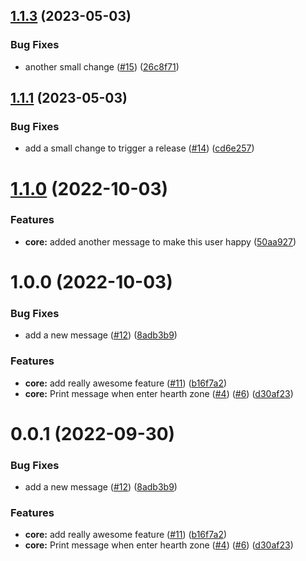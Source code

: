 ## [1.1.3](https://github.com/Kozoaku/test-semrel-bw/compare/v1.1.2...v1.1.3) (2023-05-03)


### Bug Fixes

* another small change ([#15](https://github.com/Kozoaku/test-semrel-bw/issues/15)) ([26c8f71](https://github.com/Kozoaku/test-semrel-bw/commit/26c8f71a1dc186f9723f08bbb267a64535500a50))

## [1.1.1](https://github.com/Kozoaku/test-semrel-bw/compare/v1.1.0...v1.1.1) (2023-05-03)


### Bug Fixes

* add a small change to trigger a release ([#14](https://github.com/Kozoaku/test-semrel-bw/issues/14)) ([cd6e257](https://github.com/Kozoaku/test-semrel-bw/commit/cd6e257a21cc9820dcbfb24d4f9e2228cb6a4b09))

# [1.1.0](https://github.com/Kozoaku/test-semrel-bw/compare/v1.0.0...v1.1.0) (2022-10-03)


### Features

* **core:** added another message to make this user happy ([50aa927](https://github.com/Kozoaku/test-semrel-bw/commit/50aa927f21f1ee028ef2ba4461bff421bc27c1dc))

# 1.0.0 (2022-10-03)


### Bug Fixes

* add a new message ([#12](https://github.com/Kozoaku/test-semrel-bw/issues/12)) ([8adb3b9](https://github.com/Kozoaku/test-semrel-bw/commit/8adb3b9a45a048114b9bbee355e53a087a6668ba))


### Features

* **core:** add really awesome feature ([#11](https://github.com/Kozoaku/test-semrel-bw/issues/11)) ([b16f7a2](https://github.com/Kozoaku/test-semrel-bw/commit/b16f7a24eca565eac9cc392fb2b049e0b6a3695c))
* **core:** Print message when enter hearth zone ([#4](https://github.com/Kozoaku/test-semrel-bw/issues/4)) ([#6](https://github.com/Kozoaku/test-semrel-bw/issues/6)) ([d30af23](https://github.com/Kozoaku/test-semrel-bw/commit/d30af23f62a94752562a6ab6856d6a02d644e112))

# 0.0.1 (2022-09-30)


### Bug Fixes

* add a new message ([#12](https://github.com/Kozoaku/test-semrel-bw/issues/12)) ([8adb3b9](https://github.com/Kozoaku/test-semrel-bw/commit/8adb3b9a45a048114b9bbee355e53a087a6668ba))


### Features

* **core:** add really awesome feature ([#11](https://github.com/Kozoaku/test-semrel-bw/issues/11)) ([b16f7a2](https://github.com/Kozoaku/test-semrel-bw/commit/b16f7a24eca565eac9cc392fb2b049e0b6a3695c))
* **core:** Print message when enter hearth zone ([#4](https://github.com/Kozoaku/test-semrel-bw/issues/4)) ([#6](https://github.com/Kozoaku/test-semrel-bw/issues/6)) ([d30af23](https://github.com/Kozoaku/test-semrel-bw/commit/d30af23f62a94752562a6ab6856d6a02d644e112))
